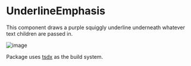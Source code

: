 # UnderlineEmphasis

This component draws a purple squiggly underline underneath whatever text children are passed in.

![image](https://user-images.githubusercontent.com/4197647/66902149-df3c5f80-f04b-11e9-99fb-5c44403390e5.png)

Package uses [tsdx](https://github.com/jaredpalmer/tsdx) as the build system.

